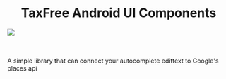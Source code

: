 <h1 align="center">TaxFree Android UI Components</h1>

<p align="center">
  
  <a href="https://jitpack.io/#UTU-Global/Mobile.Android.UI"> <img src="https://jitpack.io/v/UTU-Global/Mobile.Android.UI.svg" /></a>

  <br /><br />
    A simple library that can connect your autocomplete edittext to Google's places api
</p>
